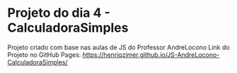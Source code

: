 # Projeto do dia 4 - CalculadoraSimples
Projeto criado com base nas aulas de JS do Professor AndreLocono
Link do Projeto no GitHub Pages: https://henriqzimer.github.io/JS-AndreLocono-CalculadoraSimples/

